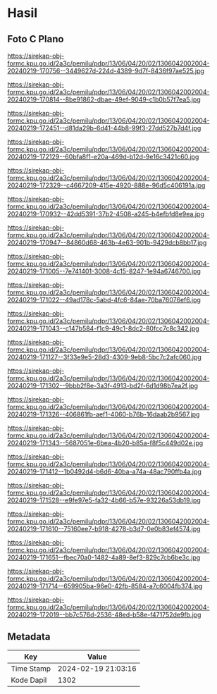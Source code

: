 # Hasil

## Foto C Plano

https://sirekap-obj-formc.kpu.go.id/2a3c/pemilu/pdpr/13/06/04/20/02/1306042002004-20240219-170756--3449627d-224d-4389-9d7f-8436f97ae525.jpg

https://sirekap-obj-formc.kpu.go.id/2a3c/pemilu/pdpr/13/06/04/20/02/1306042002004-20240219-170814--8be91862-dbae-49ef-9049-c1b0b57f7ea5.jpg

https://sirekap-obj-formc.kpu.go.id/2a3c/pemilu/pdpr/13/06/04/20/02/1306042002004-20240219-172451--d81da29b-6d41-44b8-99f3-27dd527b7d4f.jpg

https://sirekap-obj-formc.kpu.go.id/2a3c/pemilu/pdpr/13/06/04/20/02/1306042002004-20240219-172129--60bfa8f1-e20a-469d-b12d-9e16c3421c60.jpg

https://sirekap-obj-formc.kpu.go.id/2a3c/pemilu/pdpr/13/06/04/20/02/1306042002004-20240219-172329--c4667209-415e-4920-888e-96d5c406191a.jpg

https://sirekap-obj-formc.kpu.go.id/2a3c/pemilu/pdpr/13/06/04/20/02/1306042002004-20240219-170932--42dd5391-37b2-4508-a245-b4efbfd8e9ea.jpg

https://sirekap-obj-formc.kpu.go.id/2a3c/pemilu/pdpr/13/06/04/20/02/1306042002004-20240219-170947--84860d68-463b-4e63-901b-9429dcb8bb17.jpg

https://sirekap-obj-formc.kpu.go.id/2a3c/pemilu/pdpr/13/06/04/20/02/1306042002004-20240219-171005--7e741401-3008-4c15-8247-1e94a6746700.jpg

https://sirekap-obj-formc.kpu.go.id/2a3c/pemilu/pdpr/13/06/04/20/02/1306042002004-20240219-171022--49ad178c-5abd-4fc6-84ae-70ba76076ef6.jpg

https://sirekap-obj-formc.kpu.go.id/2a3c/pemilu/pdpr/13/06/04/20/02/1306042002004-20240219-171043--c147b584-f1c9-49c1-8dc2-80fcc7c8c342.jpg

https://sirekap-obj-formc.kpu.go.id/2a3c/pemilu/pdpr/13/06/04/20/02/1306042002004-20240219-171127--3f33e9e5-28d3-4309-9eb8-5bc7c2afc060.jpg

https://sirekap-obj-formc.kpu.go.id/2a3c/pemilu/pdpr/13/06/04/20/02/1306042002004-20240219-171302--9bbb2f8e-3a3f-4913-bd2f-6d1d98b7ea2f.jpg

https://sirekap-obj-formc.kpu.go.id/2a3c/pemilu/pdpr/13/06/04/20/02/1306042002004-20240219-171326--406861fb-aef1-4060-b76b-16daab2b9567.jpg

https://sirekap-obj-formc.kpu.go.id/2a3c/pemilu/pdpr/13/06/04/20/02/1306042002004-20240219-171343--5687051e-6bea-4b20-b85a-f8f5c449d02e.jpg

https://sirekap-obj-formc.kpu.go.id/2a3c/pemilu/pdpr/13/06/04/20/02/1306042002004-20240219-171412--1b0492d4-b6d6-40ba-a74a-48ac790ffb4a.jpg

https://sirekap-obj-formc.kpu.go.id/2a3c/pemilu/pdpr/13/06/04/20/02/1306042002004-20240219-171528--e9fe97e5-fa32-4b66-b57e-93226a53db19.jpg

https://sirekap-obj-formc.kpu.go.id/2a3c/pemilu/pdpr/13/06/04/20/02/1306042002004-20240219-171610--75160ee7-b918-4278-b3d7-0e0b83ef4574.jpg

https://sirekap-obj-formc.kpu.go.id/2a3c/pemilu/pdpr/13/06/04/20/02/1306042002004-20240219-171651--fbec70a0-1482-4a89-8ef3-829c7cb6be3c.jpg

https://sirekap-obj-formc.kpu.go.id/2a3c/pemilu/pdpr/13/06/04/20/02/1306042002004-20240219-171714--659905ba-96e0-42fb-8584-a7c6004fb374.jpg

https://sirekap-obj-formc.kpu.go.id/2a3c/pemilu/pdpr/13/06/04/20/02/1306042002004-20240219-172019--bb7c576d-2536-48ed-b58e-f471752de9fb.jpg


## Metadata

| Key        | Value               |
| ---------- | ------------------- |
| Time Stamp | 2024-02-19 21:03:16 |
| Kode Dapil | 1302                |



